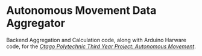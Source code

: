 # Autonomous Movement Data Aggregator

Backend Aggregation and Calculation code, along with Arduino Harware code, for the [*Otago Polytechnic Third Year Project: Autonomous Movement*](http://wiki.ict.op.ac.nz/Autonomous-Movement.MainPage.ashx).